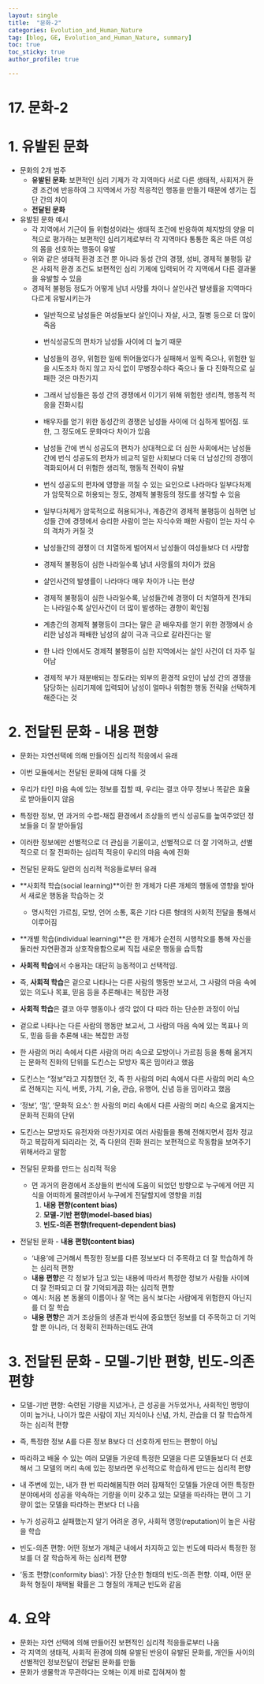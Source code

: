 ```yaml
---
layout: single
title:  "문화-2"
categories: Evolution_and_Human_Nature
tag: [blog, GE, Evolution_and_Human_Nature, summary]
toc: true
toc_sticky: true
author_profile: true

---
```


# 17. 문화-2

# 1. 유발된 문화

- 문화의 2개 범주
    - **유발된 문화**: 보편적인 심리 기제가 각 지역마다 서로 다른 생태적, 사회저거 환경 조건에 반응하여 그 지역에서 가장 적응적인 행동을 만들기 때문에 생기는 집단 간의 차이
    - **전달된 문화**
- 유발된 문화 예시
    - 각 지역에서 기근이 들 위험성이라는 생태적 조건에 반응하여 체지방의 양을 미적으로 평가하는 보편적인 심리기제로부터 각 지역마다 통통한 혹은 마른 여성의 몸을 선호하는 행동이 유발
    - 위와 같은 생태적 환경 조건 뿐 아니라 동성 간의 경쟁, 성비, 경제적 불평등 같은 사회적 환경 조건도 보편적인 심리 기제에 입력되어 각 지역에서 다른 결과물을 유발할 수 있음
    - 경제적 불평등 정도가 어떻게 남녀 사망률 차이나 살인사건 발생률을 지역마다 다르게 유발시키는가
        - 일반적으로 남성들은 여성들보다 살인이나 자살, 사고, 질병 등으로 더 많이 죽음
        - 번식성공도의 편차가 남성들 사이에 더 높기 때문
        - 남성들의 경우, 위험한 일에 뛰어들었다가 실패해서 일찍 죽으나, 위험한 일을 시도조차 하지 않고 자식 없이 무병장수하다 죽으나 둘 다 진화적으로 실패한 것은 마찬가지
        - 그래서 남성들은 동성 간의 경쟁에서 이기기 위해 위험한 생리적, 행동적 적응을 진화시킴
        - 배우자를 얻기 위한 동성간의 경쟁은 남성들 사이에 더 심하게 벌어짐. 또한, 그 정도에도 문화마다 차이가 있음
        - 남성들 간에 번식 성공도의 편차가 상대적으로 더 심한 사회에서는 남성들 간에 번식 성공도의 편차가 비교적 덜한 사회보다 더욱 더 남성간의 경쟁이 격화되어서 더 위험한 생리적, 행동적 전략이 유발
        - 번식 성공도의 편차에 영향을 끼칠 수 있는 요인으로 나라마다 일부다처제가 암묵적으로 허용되는 정도, 경제적 불평등의 정도를 생각할 수 있음
        - 일부다처제가 암묵적으로 허용되거나, 계층간의 경제적 불평등이 심하면 남성들 간에 경쟁에서 승리한 사람이 얻는 자식수와 패한 사람이 얻는 자식 수의 격차가 커질 것
        - 남성들간의 경쟁이 더 치열하게 벌어져서 남성들이 여성들보다 더 사망함
        - 경제적 불평등이 심한 나라일수록 남녀 사망률의 차이가 컸음
        
        - 살인사건의 발생률이 나라마다 매우 차이가 나는 현상
        - 경제적 불평등이 심한 나라일수록, 남성들간에 경쟁이 더 치열하게 전개되는 나라일수록 살인사건이 더 많이 발생하는 경향이 확인됨
        - 계층간의 경제적 불평등이 크다는 말은 곧 배우자를 얻기 위한 경쟁에서 승리한 남성과 패배한 남성의 삶이 극과 극으로 갈라진다는 말
        - 한 나라 안에서도 경제적 불평등이 심한 지역에서는 살인 사건이 더 자주 일어남
        - 경제적 부가 재분배되는 정도라는 외부의 환경적 요인이 남성 간의 경쟁을 담당하는 심리기제에 입력되어 남성이 얼마나 위험한 행동 전략을 선택하게 해준다는 것

# 2. 전달된 문화 - 내용 편향

- 문화는 자연선택에 의해 만들어진 심리적 적응에서 유래
- 이번 모듈에서는 전달된 문화에 대해 다룰 것
- 우리가 타인 마음 속에 있는 정보를 접할 때, 우리는 결코 아무 정보나 똑같은 효율로 받아들이지 않음
- 특정한 정보, 먼 과거의 수렵-채집 환경에서 조상들의 번식 성공도를 높여주었던 정보들을 더 잘 받아들임
- 이러한 정보에만 선별적으로 더 관심을 기울이고, 선별적으로 더 잘 기억하고, 선별적으로 더 잘 전파하는 심리적 적응이 우리의 마음 속에 진화
- 전달된 문화도 일련의 심리적 적응들로부터 유래
- **사회적 학습(social learning)**이란 한 개체가 다른 개체의 행동에 영향을 받아서 새로운 행동을 학습하는 것
    - 명시적인 가르침, 모방, 언어 소통, 혹은 기타 다른 형태의 사회적 전달을 통해서 이루어짐
- **개별 학습(individual learning)**은 한 개체가 순전히 시행착오를 통해 자신을 둘러싼 자연환경과 상호작용함으로써 직접 새로운 행동을 습득함
- **사회적 학습**에서 수용자는 대단히 능동적이고 선택적임.
- 즉, **사회적 학습**은 겉으로 나타나는 다른 사람의 행동만 보고서, 그 사람의 마음 속에 있는 의도나 목표, 믿음 등을 추론해내는 복잡한 과정
- **사회적 학습**은 결코 아무 행동이나 생각 없이 다 따라 하는 단순한 과정이 아님
- 겉으로 나타나는 다른 사람의 행동만 보고서, 그 사람의 마음 속에 있는 목표나 의도, 믿음 등을 추론해 내는 복잡한 과정

- 한 사람의 머리 속에서 다른 사람의 머리 속으로 모방이나 가르침 등을 통해 옮겨지는 문화적 진화의 단위를 도킨스는 모방자 혹은 밈이라고 했음
- 도킨스는 “정보”라고 지칭했던 것, 즉 한 사람의 머리 속에서 다른 사람의 머리 속으로 전해지는 지식, 버릇, 가치, 기술, 관습, 유행어, 신념 등을 밈이라고 했음
- ‘정보’, ‘밈’, ‘문화적 요소’: 한 사람의 머리 속에서 다른 사람의 머리 속으로 옮겨지는 문화적 진화의 단위
- 도킨스는 모방자도 유전자와 마찬가지로 여러 사람들을 통해 전해지면서 점차 정교하고 복잡하게 되리라는 것, 즉 다윈의 진화 원리는 보편적으로 작동함을 보여주기 위해서라고 말함

- 전달된 문화를 만드는 심리적 적응
    - 먼 과거의 환경에서 조상들의 번식에 도움이 되었던 방향으로 누구에게 어떤 지식을 어떠하게 물려받아서 누구에게 전달할지에 영향을 끼침
        1. **내용 편향(content bias)**
        2. **모델-기반 편향(model-based bias)**
        3. **빈도-의존 편향(frequent-dependent bias)**

- 전달된 문화 - **내용 편향(content bias)**
    - ‘내용’에 근거해서 특정한 정보를 다른 정보보다 더 주목하고 더 잘 학습하게 하는 심리적 편향
    - **내용 편향**은 각 정보가 담고 있는 내용에 따라서 특정한 정보가 사람들 사이에 더 잘 전파되고 더 잘 기억되게끔 하는 심리적 편향
    - 예시: 처음 본 동물의 이름이나 잘 먹는 음식 보다는 사람에게 위험한지 아닌지를 더 잘 학습
    - **내용 편향**은 과거 조상들의 생존과 번식에 중요했던 정보를 더 주목하고 더 기억할 뿐 아니라, 더 정확히 전파하는데도 관여

# 3. 전달된 문화 - 모델-기반 편향, 빈도-의존 편향

- 모델-기반 편향: 숙련된 기량을 지녔거나, 큰 성공을 거두었거나, 사회적인 명망이 이미 높거나, 나이가 많은 사람이 지닌 지식이나 신념, 가치, 관습을 더 잘 학습하게 하는 심리적 편향
- 즉, 특정한 정보 A를 다른 정보 B보다 더 선호하게 만드는 편향이 아님
- 따라하고 배울 수 있는 여러 모델들 가운데 특정한 모델을 다른 모델들보다 더 선호해서 그 모델의 머리 속에 있는 정보라면 우선적으로 학습하게 만드는 심리적 편향
- 내 주변에 있는, 내가 한 번 따라해봄직한 여러 잠재적인 모델들 가운데 어떤 특정한 분야에서의 성공을 약속하는 기량을 이미 갖추고 있는 모델을 따라하는 편이 그 기량이 없는 모델을 따라하는 편보다 더 나음
- 누가 성공하고 실패했는지 알기 어려운 경우, 사회적 명망(reputation)이 높은 사람을 학습

- 빈도-의존 편향: 어떤 정보가 개체군 내에서 차지하고 있는 빈도에 따라서 특정한 정보를 더 잘 학습하게 하는 심리적 편향
- ‘동조 편향(conformity bias)’: 가장 단순한 형태의 빈도-의존 편향. 이때, 어떤 문화적 형질이 채택될 확률은 그 형질의 개체군 빈도와 같음

# 4. 요약

- 문화는 자연 선택에 의해 만들어진 보편적인 심리적 적응들로부터 나옴
- 각 지역의 생태적, 사회적 환경에 의해 유발된 반응이 유발된 문화를, 개인들 사이의 선별적인 정보전달이 전달된 문화를 만듦
- 문화가 생물학과 무관하다는 오해는 이제 바로 잡혀져야 함